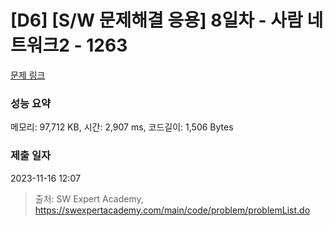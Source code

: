 # [D6] [S/W 문제해결 응용] 8일차 - 사람 네트워크2 - 1263 

[문제 링크](https://swexpertacademy.com/main/code/problem/problemDetail.do?contestProbId=AV18P2B6Iu8CFAZN) 

### 성능 요약

메모리: 97,712 KB, 시간: 2,907 ms, 코드길이: 1,506 Bytes

### 제출 일자

2023-11-16 12:07



> 출처: SW Expert Academy, https://swexpertacademy.com/main/code/problem/problemList.do